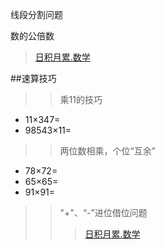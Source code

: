 线段分割问题


数的公倍数

> [日积月累.数学](/chapter1/maths.md#11.19)

##速算技巧

>>乘11的技巧
* 11×347=
* 98543×11=

>>两位数相乘，个位“互余”
* 78×72=
* 65×65=
* 91×91=

>> "+"、“-”进位借位问题
>>>[日积月累.数学](/chapter1/maths.md#2018.11.20)






